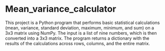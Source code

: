 ﻿# Mean_variance_calculator
This project is a Python program that performs basic statistical calculations (mean, variance, standard deviation, maximum, minimum, and sum) on a 3x3 matrix using NumPy. The input is a list of nine numbers, which is then converted into a 3x3 matrix. The program returns a dictionary with the results of the calculations across rows, columns, and the entire matrix.
